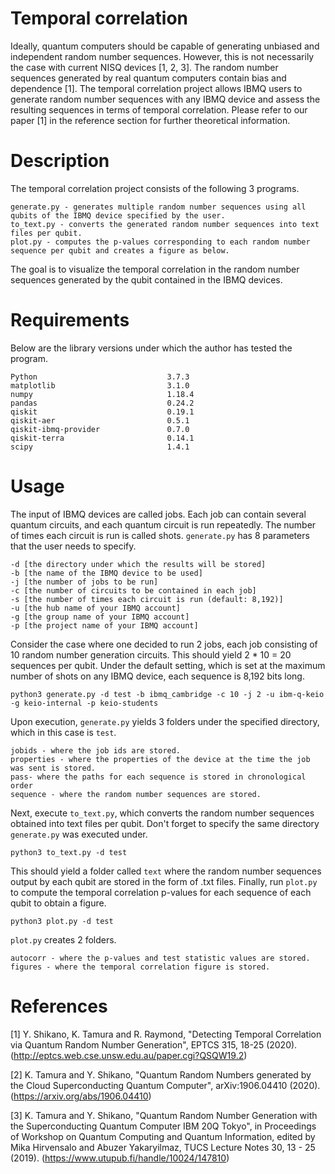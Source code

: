 # Temporal correlation

Ideally, quantum computers should be capable of generating unbiased and independent random number sequences. However, this is not necessarily the case with current NISQ devices [1, 2, 3]. The random number sequences generated by real quantum computers contain bias and dependence [1]. The temporal correlation project allows IBMQ users to generate random number sequences with any IBMQ device and assess the resulting sequences in terms of temporal correlation. Please refer to our paper [1] in the reference section for further theoretical information.

# Description
The temporal correlation project consists of the following 3 programs.
```
generate.py - generates multiple random number sequences using all qubits of the IBMQ device specified by the user.
to_text.py - converts the generated random number sequences into text files per qubit.
plot.py - computes the p-values corresponding to each random number sequence per qubit and creates a figure as below.
```
The goal is to visualize the temporal correlation in the random number sequences generated by the qubit contained in the IBMQ devices.
# Requirements

Below are the library versions under which the author has tested the program.

```
Python                             3.7.3
matplotlib                         3.1.0
numpy                              1.18.4
pandas                             0.24.2
qiskit                             0.19.1
qiskit-aer                         0.5.1
qiskit-ibmq-provider               0.7.0
qiskit-terra                       0.14.1
scipy                              1.4.1
```

# Usage

The input of IBMQ devices are called jobs. Each job can contain several quantum circuits, and each quantum circuit is run repeatedly. The number of times each circuit is run is called shots. `generate.py` has 8 parameters that the user needs to specify.

```
-d [the directory under which the results will be stored]
-b [the name of the IBMQ device to be used]
-j [the number of jobs to be run]
-c [the number of circuits to be contained in each job]
-s [the number of times each circuit is run (default: 8,192)]
-u [the hub name of your IBMQ account]
-g [the group name of your IBMQ account]
-p [the project name of your IBMQ account]
```
Consider the case where one decided to run 2 jobs, each job consisting of 10 random number generation circuits. This should yield 2 * 10 = 20 sequences per qubit. Under the default setting, which is set at the maximum number of shots on any IBMQ device, each sequence is 8,192 bits long.
```
python3 generate.py -d test -b ibmq_cambridge -c 10 -j 2 -u ibm-q-keio -g keio-internal -p keio-students
```
Upon execution, `generate.py` yields 3 folders under the specified directory, which in this case is `test`.
```
jobids - where the job ids are stored.
properties - where the properties of the device at the time the job was sent is stored.
pass- where the paths for each sequence is stored in chronological order
sequence - where the random number sequences are stored.
```
Next, execute `to_text.py`, which converts the random number sequences obtained into text files per qubit. Don't forget to specify the same directory `generate.py` was executed under.
```
python3 to_text.py -d test
```
This should yield a folder called `text` where the random number sequences output by each qubit are stored in the form of .txt files. Finally, run `plot.py` to compute the temporal correlation p-values for each sequence of each qubit to obtain a figure.
```
python3 plot.py -d test
```
`plot.py` creates 2 folders.
```
autocorr - where the p-values and test statistic values are stored.
figures - where the temporal correlation figure is stored.
```

# References
[1] Y. Shikano, K. Tamura and R. Raymond, "Detecting Temporal Correlation via Quantum Random Number Generation", EPTCS 315, 18-25 (2020). (http://eptcs.web.cse.unsw.edu.au/paper.cgi?QSQW19.2)

[2] K. Tamura and Y. Shikano, "Quantum Random Numbers generated by the Cloud Superconducting Quantum Computer", arXiv:1906.04410 (2020).
(https://arxiv.org/abs/1906.04410)

[3] K. Tamura and Y. Shikano, "Quantum Random Number Generation with the Superconducting Quantum Computer IBM 20Q Tokyo", in Proceedings of Workshop on Quantum Computing and Quantum Information, edited by Mika Hirvensalo and Abuzer Yakaryilmaz, TUCS Lecture Notes 30, 13 - 25 (2019).
(https://www.utupub.fi/handle/10024/147810)
